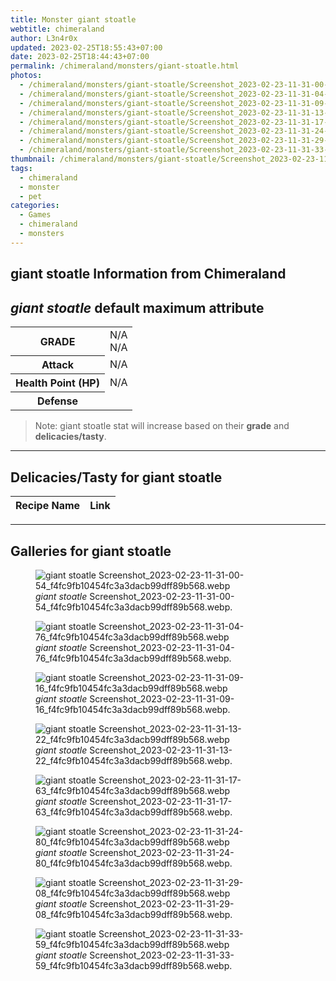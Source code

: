 ```yaml
---
title: Monster giant stoatle
webtitle: chimeraland
author: L3n4r0x
updated: 2023-02-25T18:55:43+07:00
date: 2023-02-25T18:44:43+07:00
permalink: /chimeraland/monsters/giant-stoatle.html
photos:
  - /chimeraland/monsters/giant-stoatle/Screenshot_2023-02-23-11-31-00-54_f4fc9fb10454fc3a3dacb99dff89b568.webp
  - /chimeraland/monsters/giant-stoatle/Screenshot_2023-02-23-11-31-04-76_f4fc9fb10454fc3a3dacb99dff89b568.webp
  - /chimeraland/monsters/giant-stoatle/Screenshot_2023-02-23-11-31-09-16_f4fc9fb10454fc3a3dacb99dff89b568.webp
  - /chimeraland/monsters/giant-stoatle/Screenshot_2023-02-23-11-31-13-22_f4fc9fb10454fc3a3dacb99dff89b568.webp
  - /chimeraland/monsters/giant-stoatle/Screenshot_2023-02-23-11-31-17-63_f4fc9fb10454fc3a3dacb99dff89b568.webp
  - /chimeraland/monsters/giant-stoatle/Screenshot_2023-02-23-11-31-24-80_f4fc9fb10454fc3a3dacb99dff89b568.webp
  - /chimeraland/monsters/giant-stoatle/Screenshot_2023-02-23-11-31-29-08_f4fc9fb10454fc3a3dacb99dff89b568.webp
  - /chimeraland/monsters/giant-stoatle/Screenshot_2023-02-23-11-31-33-59_f4fc9fb10454fc3a3dacb99dff89b568.webp
thumbnail: /chimeraland/monsters/giant-stoatle/Screenshot_2023-02-23-11-31-00-54_f4fc9fb10454fc3a3dacb99dff89b568.webp
tags:
  - chimeraland
  - monster
  - pet
categories:
  - Games
  - chimeraland
  - monsters
---
```


<link
  rel="stylesheet"
  href="https://rawcdn.githack.com/dimaslanjaka/Web-Manajemen/870a349/css/bootstrap-5-3-0-alpha3-wrapper.css"
/>
<section id="bootstrap-wrapper">
  <div data-bs-theme="dark">
    <h2>giant stoatle Information from Chimeraland</h2>
    <h2 id="attribute"><i>giant stoatle</i> default maximum attribute</h2>
    <div class="row">
      <div class="col mb-2">
        <div class="card">
          <div class="card-body">
            <table>
              <tr>
                <th>GRADE</th>
                <td>N/A <br />N/A</td>
              </tr>
              <tr>
                <th>Attack</th>
                <td>N/A</td>
              </tr>
              <tr>
                <th>Health Point (HP)</th>
                <td>N/A</td>
              </tr>
              <tr>
                <th>Defense</th>
                <td></td>
              </tr>
            </table>
          </div>
        </div>
      </div>
    </div>
    <blockquote>
      Note: giant stoatle stat will increase based on their <b>grade</b> and
      <b>delicacies/tasty</b>.
    </blockquote>
    <hr />
    <h2 id="delicacies">Delicacies/Tasty for giant stoatle</h2>
    <div class="card">
      <div class="card-body">
        <div class="table-responsive">
          <table class="table table-striped">
            <thead>
              <tr>
                <th>Recipe Name</th>
                <th>Link</th>
              </tr>
            </thead>
            <tbody></tbody>
          </table>
        </div>
      </div>
    </div>
    <hr />
    <div id="gallery">
      <h2>Galleries for giant stoatle</h2>
      <div class="row">
        <div class="col-lg-6 col-12">
          <figure>
            <img
              src="https://www.webmanajemen.com/chimeraland/monsters/giant-stoatle/Screenshot_2023-02-23-11-31-00-54_f4fc9fb10454fc3a3dacb99dff89b568.webp"
              alt="giant stoatle Screenshot_2023-02-23-11-31-00-54_f4fc9fb10454fc3a3dacb99dff89b568.webp"
            />
            <figcaption>
              <i>giant stoatle</i>
              Screenshot_2023-02-23-11-31-00-54_f4fc9fb10454fc3a3dacb99dff89b568.webp.
            </figcaption>
          </figure>
        </div>
        <div class="col-lg-6 col-12">
          <figure>
            <img
              src="https://www.webmanajemen.com/chimeraland/monsters/giant-stoatle/Screenshot_2023-02-23-11-31-04-76_f4fc9fb10454fc3a3dacb99dff89b568.webp"
              alt="giant stoatle Screenshot_2023-02-23-11-31-04-76_f4fc9fb10454fc3a3dacb99dff89b568.webp"
            />
            <figcaption>
              <i>giant stoatle</i>
              Screenshot_2023-02-23-11-31-04-76_f4fc9fb10454fc3a3dacb99dff89b568.webp.
            </figcaption>
          </figure>
        </div>
        <div class="col-lg-6 col-12">
          <figure>
            <img
              src="https://www.webmanajemen.com/chimeraland/monsters/giant-stoatle/Screenshot_2023-02-23-11-31-09-16_f4fc9fb10454fc3a3dacb99dff89b568.webp"
              alt="giant stoatle Screenshot_2023-02-23-11-31-09-16_f4fc9fb10454fc3a3dacb99dff89b568.webp"
            />
            <figcaption>
              <i>giant stoatle</i>
              Screenshot_2023-02-23-11-31-09-16_f4fc9fb10454fc3a3dacb99dff89b568.webp.
            </figcaption>
          </figure>
        </div>
        <div class="col-lg-6 col-12">
          <figure>
            <img
              src="https://www.webmanajemen.com/chimeraland/monsters/giant-stoatle/Screenshot_2023-02-23-11-31-13-22_f4fc9fb10454fc3a3dacb99dff89b568.webp"
              alt="giant stoatle Screenshot_2023-02-23-11-31-13-22_f4fc9fb10454fc3a3dacb99dff89b568.webp"
            />
            <figcaption>
              <i>giant stoatle</i>
              Screenshot_2023-02-23-11-31-13-22_f4fc9fb10454fc3a3dacb99dff89b568.webp.
            </figcaption>
          </figure>
        </div>
        <div class="col-lg-6 col-12">
          <figure>
            <img
              src="https://www.webmanajemen.com/chimeraland/monsters/giant-stoatle/Screenshot_2023-02-23-11-31-17-63_f4fc9fb10454fc3a3dacb99dff89b568.webp"
              alt="giant stoatle Screenshot_2023-02-23-11-31-17-63_f4fc9fb10454fc3a3dacb99dff89b568.webp"
            />
            <figcaption>
              <i>giant stoatle</i>
              Screenshot_2023-02-23-11-31-17-63_f4fc9fb10454fc3a3dacb99dff89b568.webp.
            </figcaption>
          </figure>
        </div>
        <div class="col-lg-6 col-12">
          <figure>
            <img
              src="https://www.webmanajemen.com/chimeraland/monsters/giant-stoatle/Screenshot_2023-02-23-11-31-24-80_f4fc9fb10454fc3a3dacb99dff89b568.webp"
              alt="giant stoatle Screenshot_2023-02-23-11-31-24-80_f4fc9fb10454fc3a3dacb99dff89b568.webp"
            />
            <figcaption>
              <i>giant stoatle</i>
              Screenshot_2023-02-23-11-31-24-80_f4fc9fb10454fc3a3dacb99dff89b568.webp.
            </figcaption>
          </figure>
        </div>
        <div class="col-lg-6 col-12">
          <figure>
            <img
              src="https://www.webmanajemen.com/chimeraland/monsters/giant-stoatle/Screenshot_2023-02-23-11-31-29-08_f4fc9fb10454fc3a3dacb99dff89b568.webp"
              alt="giant stoatle Screenshot_2023-02-23-11-31-29-08_f4fc9fb10454fc3a3dacb99dff89b568.webp"
            />
            <figcaption>
              <i>giant stoatle</i>
              Screenshot_2023-02-23-11-31-29-08_f4fc9fb10454fc3a3dacb99dff89b568.webp.
            </figcaption>
          </figure>
        </div>
        <div class="col-lg-6 col-12">
          <figure>
            <img
              src="https://www.webmanajemen.com/chimeraland/monsters/giant-stoatle/Screenshot_2023-02-23-11-31-33-59_f4fc9fb10454fc3a3dacb99dff89b568.webp"
              alt="giant stoatle Screenshot_2023-02-23-11-31-33-59_f4fc9fb10454fc3a3dacb99dff89b568.webp"
            />
            <figcaption>
              <i>giant stoatle</i>
              Screenshot_2023-02-23-11-31-33-59_f4fc9fb10454fc3a3dacb99dff89b568.webp.
            </figcaption>
          </figure>
        </div>
      </div>
    </div>
  </div>
</section>
